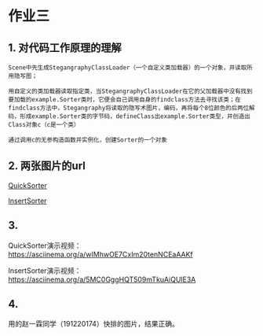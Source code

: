 # 作业三
##  1. 对代码工作原理的理解

    Scene中先生成StegangraphyClassLoader（一个自定义类加载器）的一个对象，并读取所用隐写图；

    用自定义的类加载器读取指定类，当StegangraphyClassLoader在它的父加载器中没有找到要加载的example.Sorter类时，它便会自己调用自身的findclass方法去寻找该类；在findclass方法中，Stegangraphy将读取的隐写术图片，编码，再将每个8位颜色的后两位解码，形成example.Sorter类的字节码，defineClass出example.Sorter类型，并创造出Class对象c（c是一个类）
    
    通过调用c的无参构造函数并实例化，创建Sorter的一个对象

##  2. 两张图片的url
[QuickSorter](.jwork-2021.jw03-maruNo1.example.QuickSorter.png)

[InsertSorter](.jwork-2021.jw03-maruNo1.example.InsertSorter.png)

##  3.
QuickSorter演示视频：
https://asciinema.org/a/wIMhwOE7CxIm20tenNCEaAAKf

InsertSorter演示视频：
https://asciinema.org/a/5MC0GggHQT509mTkuAiQUlE3A

##  4.

用的赵一霖同学（191220174）快排的图片，结果正确。